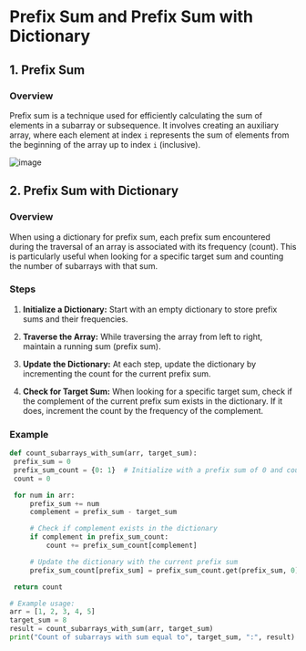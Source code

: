 # Prefix Sum and Prefix Sum with Dictionary

## 1. Prefix Sum

### Overview

Prefix sum is a technique used for efficiently calculating the sum of elements in a subarray or subsequence. It involves creating an auxiliary array, where each element at index `i` represents the sum of elements from the beginning of the array up to index `i` (inclusive).

![image](https://github.com/sudh29/Interview_Questions/assets/73557822/816eeb07-ea32-462c-912c-bbfdc839c2ae)


## 2. Prefix Sum with Dictionary

### Overview

When using a dictionary for prefix sum, each prefix sum encountered during the traversal of an array is associated with its frequency (count). This is particularly useful when looking for a specific target sum and counting the number of subarrays with that sum.

### Steps

1. **Initialize a Dictionary:** Start with an empty dictionary to store prefix sums and their frequencies.

2. **Traverse the Array:** While traversing the array from left to right, maintain a running sum (prefix sum).

3. **Update the Dictionary:** At each step, update the dictionary by incrementing the count for the current prefix sum.

4. **Check for Target Sum:** When looking for a specific target sum, check if the complement of the current prefix sum exists in the dictionary. If it does, increment the count by the frequency of the complement.

### Example

```python
def count_subarrays_with_sum(arr, target_sum):
 prefix_sum = 0
 prefix_sum_count = {0: 1}  # Initialize with a prefix sum of 0 and count 1
 count = 0

 for num in arr:
     prefix_sum += num
     complement = prefix_sum - target_sum

     # Check if complement exists in the dictionary
     if complement in prefix_sum_count:
         count += prefix_sum_count[complement]

     # Update the dictionary with the current prefix sum
     prefix_sum_count[prefix_sum] = prefix_sum_count.get(prefix_sum, 0) + 1

 return count

# Example usage:
arr = [1, 2, 3, 4, 5]
target_sum = 8
result = count_subarrays_with_sum(arr, target_sum)
print("Count of subarrays with sum equal to", target_sum, ":", result)


